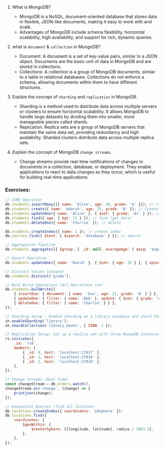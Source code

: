 1. What is MongoDB?

    - MongoDB is a NoSQL, document-oriented database that stores data in flexible, JSON-like documents, making it easy to work with and scale.
    - Advantages of MongoDB include schema flexibility, horizontal scalability, high availability, and support for rich, dynamic queries.

2. what is `document` & `collection` in MongoDB?

    - Document: A document is a set of key-value pairs, similar to a JSON object. Documents are the basic unit of data in MongoDB and are stored in collections.
    - Collections: A collection is a group of MongoDB documents, similar to a table in relational databases. Collections do not enforce a schema, allowing documents within them to have different structures.

3. Explain the concept of `sharding` and `replication` in MongoDB.

    - Sharding is a method used to distribute data across multiple servers or clusters to ensure horizontal scalability. It allows MongoDB to handle large datasets by dividing them into smaller, more manageable pieces called shards.
    - Replication: Replica sets are a group of MongoDB servers that maintain the same data set, providing redundancy and high availability. Sharded clusters distribute data across multiple replica sets.

4. Explain the concept of MongoDB `change streams`.
    - Change streams provide real-time notifications of changes to documents in a collection, database, or deployment. They enable applications to react to data changes as they occur, which is useful for building real-time applications.

### Exercises:

```js
// CURD Operation
db.students.insertMany([{ name: 'Alice', age: 20, grade: 'A' }]); // Create Many
db.students.create({ name: 'Adarsh', age: 25, grade: 'B' }); // Create One
db.students.updateOne({ name: 'Alice' }, { $set: { grade: 'A+' } }); // Update
db.students.find({ age: { $gt: 21 } }); // find (get data)
db.students.deleteOne({ name: 'Charlie' }); // delete

db.students.createIndex({ name: 1 }); // create index
db.courses.find({ $text: { $search: 'database' } }); // search

// Aggregation Pipeline
db.students.aggregate([{ $group: { _id: null, averageAge: { $avg: '$age' } } }]);

// Upsert Operation
db.students.updateOne({ name: 'David' }, { $set: { age: 25 } }, { upsert: true });

// Distinct Values (unique)
db.students.distinct('grade');

// Bulk Write Operations (All Operations run)
db.students.bulkWrite([
    { insertOne: { document: { name: 'Eve', age: 21, grade: 'B' } } },
    { updateOne: { filter: { name: 'Bob' }, update: { $set: { grade: 'A-' } } } },
    { deleteOne: { filter: { name: 'Charlie' } } },
]);

// Sharding Setup : Enable sharding on a library database and shard the books collection on the ISBN field.
sh.enableSharding('library');
sh.shardCollection('library.books', { ISBN: 1 });

// Replication Setup: Set up a replica set with three MongoDB instances.
rs.initiate({
    _id: 'rs0',
    members: [
        { _id: 0, host: 'localhost:27017' },
        { _id: 1, host: 'localhost:27018' },
        { _id: 2, host: 'localhost:27019' },
    ],
});

// Change Streams (Real Time)
const changeStream = db.orders.watch();
changeStream.on('change', (change) => {
    printjson(change);
});

// Geospatial Queries (find all location)
db.locations.createIndex({ coordinates: '2dsphere' });
db.locations.find({
    coordinates: {
        $geoWithin: {
            $centerSphere: [[longitude, latitude], radius / 3963.2],
        },
    },
});
```
